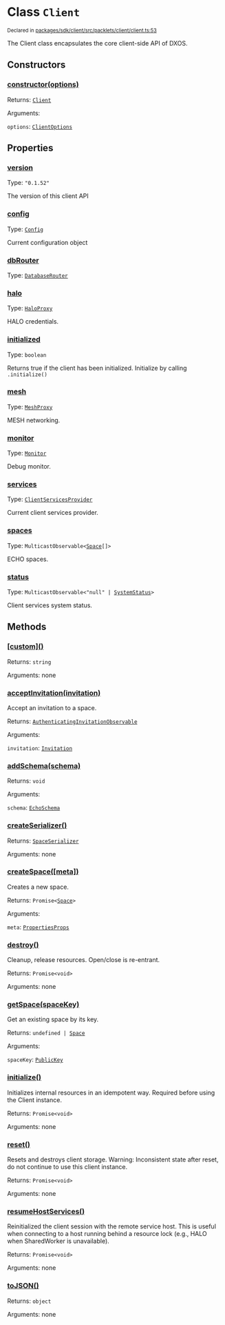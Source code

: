 # Class `Client`
<sub>Declared in [packages/sdk/client/src/packlets/client/client.ts:53](https://github.com/dxos/dxos/blob/main/packages/sdk/client/src/packlets/client/client.ts#L53)</sub>


The Client class encapsulates the core client-side API of DXOS.


## Constructors
### [constructor(options)](https://github.com/dxos/dxos/blob/main/packages/sdk/client/src/packlets/client/client.ts#L80)



Returns: <code>[Client](/api/@dxos/client/classes/Client)</code>

Arguments: 

`options`: <code>[ClientOptions](/api/@dxos/client/types/ClientOptions)</code>


## Properties
### [version](https://github.com/dxos/dxos/blob/main/packages/sdk/client/src/packlets/client/client.ts#L57)
Type: <code>"0.1.52"</code>

The version of this client API

### [config](https://github.com/dxos/dxos/blob/main/packages/sdk/client/src/packlets/client/client.ts#L131)
Type: <code>[Config](/api/@dxos/client/classes/Config)</code>

Current configuration object

### [dbRouter](https://github.com/dxos/dxos/blob/main/packages/sdk/client/src/packlets/client/client.ts#L181)
Type: <code>[DatabaseRouter](/api/@dxos/client/classes/DatabaseRouter)</code>

### [halo](https://github.com/dxos/dxos/blob/main/packages/sdk/client/src/packlets/client/client.ts#L160)
Type: <code>[HaloProxy](/api/@dxos/client/classes/HaloProxy)</code>

HALO credentials.

### [initialized](https://github.com/dxos/dxos/blob/main/packages/sdk/client/src/packlets/client/client.ts#L146)
Type: <code>boolean</code>

Returns true if the client has been initialized. Initialize by calling  `.initialize()`

### [mesh](https://github.com/dxos/dxos/blob/main/packages/sdk/client/src/packlets/client/client.ts#L167)
Type: <code>[MeshProxy](/api/@dxos/client/classes/MeshProxy)</code>

MESH networking.

### [monitor](https://github.com/dxos/dxos/blob/main/packages/sdk/client/src/packlets/client/client.ts#L174)
Type: <code>[Monitor](/api/@dxos/client/classes/Monitor)</code>

Debug monitor.

### [services](https://github.com/dxos/dxos/blob/main/packages/sdk/client/src/packlets/client/client.ts#L138)
Type: <code>[ClientServicesProvider](/api/@dxos/client/interfaces/ClientServicesProvider)</code>

Current client services provider.

### [spaces](https://github.com/dxos/dxos/blob/main/packages/sdk/client/src/packlets/client/client.ts#L192)
Type: <code>MulticastObservable&lt;[Space](/api/@dxos/client/interfaces/Space)[]&gt;</code>

ECHO spaces.

### [status](https://github.com/dxos/dxos/blob/main/packages/sdk/client/src/packlets/client/client.ts#L153)
Type: <code>MulticastObservable&lt;"null" | [SystemStatus](/api/@dxos/client/enums#SystemStatus)&gt;</code>

Client services system status.


## Methods
### [\[custom\]()](https://github.com/dxos/dxos/blob/main/packages/sdk/client/src/packlets/client/client.ts#L115)



Returns: <code>string</code>

Arguments: none

### [acceptInvitation(invitation)](https://github.com/dxos/dxos/blob/main/packages/sdk/client/src/packlets/client/client.ts#L213)



Accept an invitation to a space.


Returns: <code>[AuthenticatingInvitationObservable](/api/@dxos/client/classes/AuthenticatingInvitationObservable)</code>

Arguments: 

`invitation`: <code>[Invitation](/api/@dxos/client/interfaces/Invitation)</code>

### [addSchema(schema)](https://github.com/dxos/dxos/blob/main/packages/sdk/client/src/packlets/client/client.ts#L185)



Returns: <code>void</code>

Arguments: 

`schema`: <code>[EchoSchema](/api/@dxos/client/classes/EchoSchema)</code>

### [createSerializer()](https://github.com/dxos/dxos/blob/main/packages/sdk/client/src/packlets/client/client.ts#L324)



Returns: <code>[SpaceSerializer](/api/@dxos/client/classes/SpaceSerializer)</code>

Arguments: none

### [createSpace(\[meta\])](https://github.com/dxos/dxos/blob/main/packages/sdk/client/src/packlets/client/client.ts#L206)



Creates a new space.


Returns: <code>Promise&lt;[Space](/api/@dxos/client/interfaces/Space)&gt;</code>

Arguments: 

`meta`: <code>[PropertiesProps](/api/@dxos/client/types/PropertiesProps)</code>

### [destroy()](https://github.com/dxos/dxos/blob/main/packages/sdk/client/src/packlets/client/client.ts#L278)



Cleanup, release resources.
Open/close is re-entrant.


Returns: <code>Promise&lt;void&gt;</code>

Arguments: none

### [getSpace(spaceKey)](https://github.com/dxos/dxos/blob/main/packages/sdk/client/src/packlets/client/client.ts#L199)



Get an existing space by its key.


Returns: <code>undefined | [Space](/api/@dxos/client/interfaces/Space)</code>

Arguments: 

`spaceKey`: <code>[PublicKey](/api/@dxos/client/classes/PublicKey)</code>

### [initialize()](https://github.com/dxos/dxos/blob/main/packages/sdk/client/src/packlets/client/client.ts#L222)



Initializes internal resources in an idempotent way.
Required before using the Client instance.


Returns: <code>Promise&lt;void&gt;</code>

Arguments: none

### [reset()](https://github.com/dxos/dxos/blob/main/packages/sdk/client/src/packlets/client/client.ts#L309)



Resets and destroys client storage.
Warning: Inconsistent state after reset, do not continue to use this client instance.


Returns: <code>Promise&lt;void&gt;</code>

Arguments: none

### [resumeHostServices()](https://github.com/dxos/dxos/blob/main/packages/sdk/client/src/packlets/client/client.ts#L300)



Reinitialized the client session with the remote service host.
This is useful when connecting to a host running behind a resource lock
(e.g., HALO when SharedWorker is unavailable).


Returns: <code>Promise&lt;void&gt;</code>

Arguments: none

### [toJSON()](https://github.com/dxos/dxos/blob/main/packages/sdk/client/src/packlets/client/client.ts#L119)



Returns: <code>object</code>

Arguments: none
